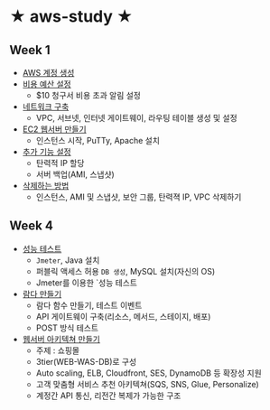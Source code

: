 # ★ aws-study ★

## Week 1

- [AWS 계정 생성](https://github.com/khyup0629/aws-study/blob/main/week_1/AWS%EA%B3%84%EC%A0%95%EC%83%9D%EC%84%B1_%EB%B9%84%EC%9A%A9%EC%98%88%EC%82%B0%EC%84%A4%EC%A0%95.md#aws-%EA%B3%84%EC%A0%95-%EC%83%9D%EC%84%B1)
- [비용 예산 설정](https://github.com/khyup0629/aws-study/blob/main/week_1/AWS%EA%B3%84%EC%A0%95%EC%83%9D%EC%84%B1_%EB%B9%84%EC%9A%A9%EC%98%88%EC%82%B0%EC%84%A4%EC%A0%95.md#%EB%B9%84%EC%9A%A9-%EC%98%88%EC%82%B0-%EC%84%A4%EC%A0%95) 
  - $10 청구서 비용 초과 알림 설정
- [네트워크 구축](https://github.com/khyup0629/aws-study/blob/main/week_1/%EC%9B%B9%EC%84%9C%EB%B2%84_%EB%A7%8C%EB%93%A4%EA%B8%B0.md#%EB%84%A4%ED%8A%B8%EC%9B%8C%ED%81%AC-%EA%B5%AC%EC%B6%95---vpc-%EC%84%9C%EB%B8%8C%EB%84%B7-%EC%9D%B8%ED%84%B0%EB%84%B7-%EA%B2%8C%EC%9D%B4%ED%8A%B8%EC%9B%A8%EC%9D%B4-%EB%9D%BC%EC%9A%B0%ED%8C%85-%ED%85%8C%EC%9D%B4%EB%B8%94-%EC%83%9D%EC%84%B1)
  - VPC, 서브넷, 인터넷 게이트웨이, 라우팅 테이블 생성 및 설정
- [EC2 웹서버 만들기](https://github.com/khyup0629/aws-study/blob/main/week_1/%EC%9B%B9%EC%84%9C%EB%B2%84_%EB%A7%8C%EB%93%A4%EA%B8%B0.md#ec2-%EC%9B%B9%EC%84%9C%EB%B2%84-%EC%83%9D%EC%84%B1) 
  - 인스턴스 시작, PuTTy, Apache 설치
- [추가 기능 설정](https://github.com/khyup0629/aws-study/blob/main/week_1/%EC%9B%B9%EC%84%9C%EB%B2%84_%EB%A7%8C%EB%93%A4%EA%B8%B0.md#ec2-%EC%B6%94%EA%B0%80-%EA%B4%80%EB%A6%AC-%EA%B8%B0%EB%8A%A5) 
  - 탄력적 IP 할당
  - 서버 백업(AMI, 스냅샷)
- [삭제하는 방법](https://github.com/khyup0629/aws-study/blob/main/week_1/%EC%9B%B9%EC%84%9C%EB%B2%84_%EB%A7%8C%EB%93%A4%EA%B8%B0.md#%EC%82%AD%EC%A0%9C%ED%95%98%EA%B8%B0---%EB%84%A4%ED%8A%B8%EC%9B%8C%ED%81%AC-%EC%9B%B9%EC%84%9C%EB%B2%84-%EC%B6%94%EA%B0%80-%EA%B4%80%EB%A6%AC-%EA%B8%B0%EB%8A%A5)
  - 인스턴스, AMI 및 스냅샷, 보안 그룹, 탄력젹 IP, VPC 삭제하기

## Week 4

- [성능 테스트](https://github.com/khyup0629/aws-study/blob/main/week_4/%EC%84%B1%EB%8A%A5_%ED%85%8C%EC%8A%A4%ED%8A%B8.md#%EC%84%B1%EB%8A%A5-%ED%85%8C%EC%8A%A4%ED%8A%B8)
	- `Jmeter`, Java 설치
	- 퍼블릭 액세스 허용 `DB 생성`, MySQL 설치(자신의 OS)
	- Jmeter를 이용한 `성능 테스트
- [람다 만들기](https://github.com/khyup0629/aws-study/blob/main/week_4/AWS_lambda.md#aws-lambda)
	- 람다 함수 만들기, 테스트 이벤트
	- API 게이트웨이 구축(리소스, 메서드, 스테이지, 배포)
	- POST 방식 테스트
- [웹서버 아키텍쳐 만들기](https://github.com/khyup0629/aws-study/blob/main/week_4/AWS_Webserver_Architecture.md#aws-%EC%9B%B9%EC%84%9C%EB%B2%84-%EC%95%84%ED%82%A4%ED%85%8D%EC%B3%90)
	- 주제 : 쇼핑몰
	- 3tier(WEB-WAS-DB)로 구성
	- Auto scaling, ELB, Cloudfront, SES, DynamoDB 등 확장성 지원
	- 고객 맞춤형 서비스 추천 아키텍쳐(SQS, SNS, Glue, Personalize)
	- 계정간 API 통신, 리전간 복제가 가능한 구조
